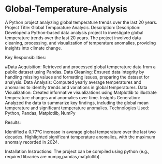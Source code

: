 # Global-Temperature-Analysis
A Python project analyzing global temperature trends over the last 20 years.
Project Title: Global Temparature Analysis.
Description: Description: Developed a Python-based data analysis project to investigate global temperature trends over the last 20 years. The project involved data cleaning, processing, and visualization of temperature anomalies, providing insights into climate change.

Key Responsibilities:

#Data Acquisition: Retrieved and processed global temperature data from a public dataset using Pandas.
Data Cleaning: Ensured data integrity by handling missing values and formatting issues, preparing the dataset for analysis.
Data Analysis: Computed yearly average temperatures and anomalies to identify trends and variations in global temperatures.
Data Visualization: Created informative visualizations using Matplotlib to illustrate temperature changes and anomalies over time.
Insights Generation: Analyzed the data to summarize key findings, including the global mean temperature and significant temperature anomalies.
Technologies Used: Python, Pandas, Matplotlib, NumPy

Results:

Identified a 0.77°C increase in average global temperature over the last two decades.
Highlighted significant temperature anomalies, with the maximum anomaly recorded in 2024.

Installation Instructions: The project can be compiled using python (e.g., required libraries are numpy,pandas,matplotlib).


